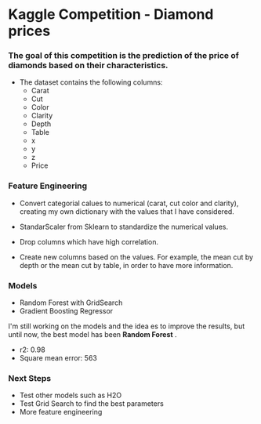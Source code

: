 # Kaggle Competition - Diamond prices

### The goal of this competition is the prediction of the price of diamonds based on their characteristics.



- The dataset contains the following columns:
    - Carat
    - Cut
    - Color
    - Clarity
    - Depth
    - Table
    - x
    - y
    - z
    - Price

###  Feature Engineering

- Convert categorial calues to numerical (carat, cut color and clarity), creating my own dictionary with the values that I have considered.

- StandarScaler from Sklearn to standardize the numerical values.

- Drop columns which have high correlation.

- Create new columns based on the values. For example, the mean cut by depth or the mean cut by table, in order to have more information.

###  Models 

- Random Forest with GridSearch
- Gradient Boosting Regressor

I'm still working on the models and the idea es to improve the results, but until now, the best model has been **Random Forest** .

- r2: 0.98
- Square mean error: 563

### Next Steps

- Test other models such as H2O 
- Test Grid Search to find the best parameters
- More feature engineering
